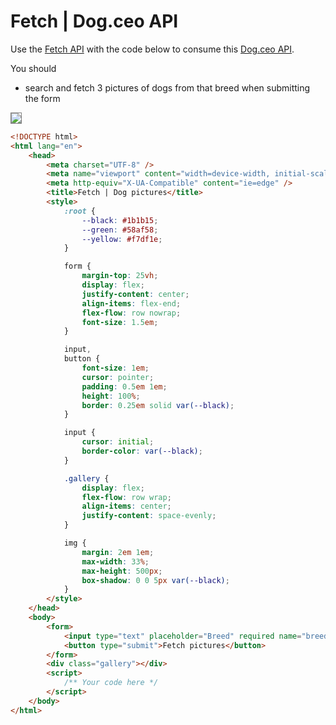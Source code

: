 # Fetch | Dog.ceo API

Use the [Fetch API](https://developer.mozilla.org/en-US/docs/Web/API/Fetch_API) with the code below to consume this [Dog.ceo API](https://dog.ceo/dog-api/). 

You should 
* search and fetch 3 pictures of dogs from that breed when submitting the form

<img src="https://raw.githubusercontent.com/iampava/practice-exercises/master/javascript/fetch-dog-images/fetch-dog-images__example.gif" style="border: 1px solid grey;">


```html
<!DOCTYPE html>
<html lang="en">
    <head>
        <meta charset="UTF-8" />
        <meta name="viewport" content="width=device-width, initial-scale=1.0" />
        <meta http-equiv="X-UA-Compatible" content="ie=edge" />
        <title>Fetch | Dog pictures</title>
        <style>
            :root {
                --black: #1b1b15;
                --green: #58af58;
                --yellow: #f7df1e;
            }

            form {
                margin-top: 25vh;
                display: flex;
                justify-content: center;
                align-items: flex-end;
                flex-flow: row nowrap;
                font-size: 1.5em;
            }

            input,
            button {
                font-size: 1em;
                cursor: pointer;
                padding: 0.5em 1em;
                height: 100%;
                border: 0.25em solid var(--black);
            }

            input {
                cursor: initial;
                border-color: var(--black);
            }

            .gallery {
                display: flex;
                flex-flow: row wrap;
                align-items: center;
                justify-content: space-evenly;
            }

            img {
                margin: 2em 1em;
                max-width: 33%;
                max-height: 500px;
                box-shadow: 0 0 5px var(--black);
            }
        </style>
    </head>
    <body>
        <form>
            <input type="text" placeholder="Breed" required name="breed" />
            <button type="submit">Fetch pictures</button>
        </form>
        <div class="gallery"></div>
        <script>
            /** Your code here */
        </script>
    </body>
</html>

```